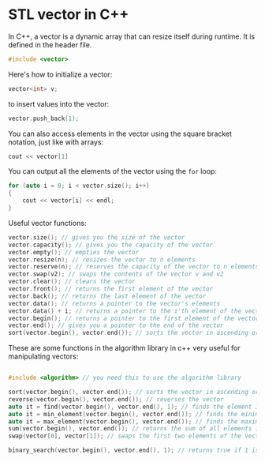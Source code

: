 # STL vector in C++

In C++, a vector is a dynamic array that can resize itself during runtime. It is defined in the <vector> header file.

```cpp
#include <vector>
```

Here's how to initialize a vector:

```cpp
vector<int> v;
```

to insert values into the vector:

```cpp
vector.push_back(1);
```

You can also access elements in the vector using the square bracket notation, just like with arrays:

```cpp
cout << vector[1]
```

You can output all the elements of the vector using the `for` loop:

```cpp
for (auto i = 0; i < vector.size(); i++)
{
    cout << vector[i] << endl;
}
```

Useful vector functions:

```cpp
vector.size(); // gives you the size of the vector
vector.capacity(); // gives you the capacity of the vector
vector.empty(); // empties the vector
vector.resize(n); // resizes the vector to n elements
vector.reserve(n); // reserves the capacity of the vector to n elements
vector.swap(v2); // swaps the contents of the vector v and v2
vector.clear(); // clears the vector
vector.front(); // returns the first element of the vector
vector.back(); // returns the last element of the vector
vector.data(); // returns a pointer to the vector's elements
vector.data() + i; // returns a pointer to the i'th element of the vector
vector.begin(); // returns a pointer to the first element of the vector
vector.end(); // gives you a pointer to the end of the vector
sort(vector.begin(), vector.end()); // sorts the vector in ascending order comes from STL
```

These are some functions in the algorithm library in c++ very useful for manipulating vectors:

```cpp

#include <algorithm> // you need this to use the algorithm library

sort(vector.begin(), vector.end()); // sorts the vector in ascending order comes from STL
reverse(vector.begin(), vector.end()); // reverses the vector
auto it = find(vector.begin(), vector.end(), 1); // finds the element 1 in the vector
auto it = min_element(vector.begin(), vector.end()); // finds the minimum element in the vector
auto it = max_element(vector.begin(), vector.end()); // finds the maximum element in the vector
sum(vector.begin(), vector.end()); // returns the sum of all elements in the vector
swap(vector[0], vector[1]); // swaps the first two elements of the vector

binary_search(vector.begin(), vector.end(), 1); // returns true if 1 is in the vector, false otherwise

```
